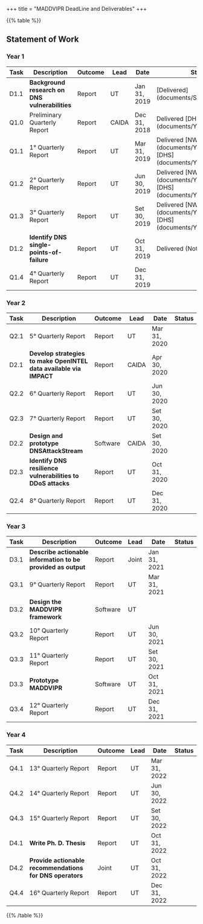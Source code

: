 +++
title = "MADDVIPR DeadLine and Deliverables"
+++

{{% table %}}
## Statement of Work
### Year 1

| Task | Description | Outcome | Lead | Date | Status |
|------|------------------------------------------------------------|---------|--------|----------------|-----------|
|D1.1| **Background research on DNS vulnerabilities** | Report | UT | Jan 31, 2019 | [Delivered] (documents/SToA.pdf) |    |
|Q1.0| Preliminary Quarterly Report  | Report  | CAIDA | Dec 31, 2018 | Delivered [DHS] (documents/Y1Q0_CAIDA.pdf) |
|Q1.1| 1° Quarterly Report  | Report | UT | Mar 31, 2019  | Delivered [NWO] (documents/Y1Q1_NWO.pdf) [DHS] (documents/Y1Q1_CAIDA.pdf) |
|Q1.2| 2° Quarterly Report  | Report | UT | Jun 30, 2019  | Delivered [NWO] (documents/Y1Q2_NWO.pdf) [DHS] (documents/Y1Q2_CAIDA.pdf)|
|Q1.3| 3° Quarterly Report  | Report | UT | Set 30, 2019  | Delivered [NWO] (documents/Y1Q3_NWO.pdf) [DHS] (documents/Y1Q3_CAIDA.pdf)|
|D1.2| **Identify DNS single-points-of-failure** | Report | UT | Oct 31, 2019  | Delivered (Not Published)|
|Q1.4| 4° Quarterly Report  | Report | UT | Dec 31, 2019  | |


### Year 2

| Task | Description | Outcome | Lead | Date | Status |
|------|------------------------------------------------------------|---------|--------|----------------|-----------|
|Q2.1| 5° Quarterly Report  | Report | UT | Mar 31, 2020  | |
|D2.1| **Develop strategies to make OpenINTEL data available via IMPACT** | Report | CAIDA | Apr 30, 2020  ||
|Q2.2| 6° Quarterly Report  | Report | UT | Jun 30, 2020  | |
|Q2.3| 7° Quarterly Report  | Report | UT | Set 30, 2020  | |
|D2.2| **Design and prototype DNSAttackStream** | Software | CAIDA | Set 30, 2020  | |
|D2.3| **Identify DNS resilience vulnerabilities to DDoS attacks** | Report | UT | Oct 31, 2020  | |
|Q2.4| 8° Quarterly Report  | Report | UT | Dec 31, 2020  | |


### Year 3

| Task | Description | Outcome | Lead | Date | Status |
|------|------------------------------------------------------------|---------|--------|----------------|-----------|
|D3.1| **Describe actionable information to be provided as output**  | Report | Joint | Jan 31, 2021  | |
|Q3.1| 9° Quarterly Report  | Report | UT | Mar 31, 2021  | |
|D3.2| **Design the MADDVIPR framework** | Software | UT | |
|Q3.2| 10° Quarterly Report  | Report | UT | Jun 30, 2021  | |
|Q3.3| 11° Quarterly Report  | Report | UT | Set 30, 2021  | |
|D3.3| **Prototype MADDVIPR**    | Software | UT | Oct 31, 2021 | |
|Q3.4| 12° Quarterly Report  | Report | UT | Dec 31, 2021  | |

### Year 4

| Task | Description | Outcome | Lead | Date | Status |
|------|------------------------------------------------------------|---------|--------|----------------|-----------|
|Q4.1| 13° Quarterly Report  | Report | UT | Mar 31, 2022  | |
|Q4.2| 14° Quarterly Report  | Report | UT | Jun 30, 2022  | |
|Q4.3| 15° Quarterly Report  | Report | UT | Set 30, 2022  | |
|D4.1| **Write Ph. D. Thesis**   | Report | UT | Oct 31, 2022  | |
|D4.2| **Provide actionable recommendations for DNS operators** | Joint  | UT | Oct 31, 2022  | |
|Q4.4| 16° Quarterly Report  | Report | UT | Dec 31, 2022  | |
{{% /table %}}
